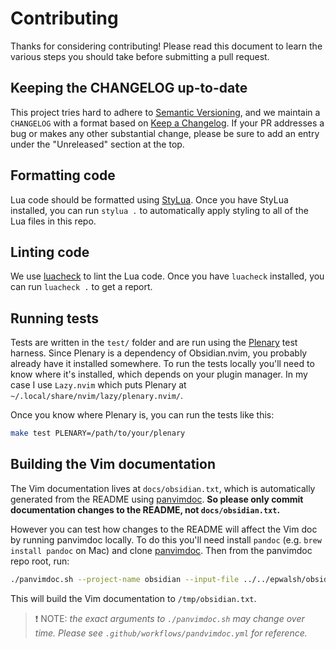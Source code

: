 # Contributing

Thanks for considering contributing! Please read this document to learn the various steps you should take before submitting a pull request.

## Keeping the CHANGELOG up-to-date

This project tries hard to adhere to [Semantic Versioning](https://semver.org/spec/v2.0.0.html), and we maintain a `CHANGELOG` with a format based on [Keep a Changelog](https://keepachangelog.com/en/1.0.0/). If your PR addresses a bug or makes any other substantial change, please be sure to add an entry under the "Unreleased" section at the top.

## Formatting code

Lua code should be formatted using [StyLua](https://github.com/JohnnyMorganz/StyLua). Once you have StyLua installed, you can run `stylua .` to automatically apply styling to all of the Lua files in this repo.

## Linting code

We use [luacheck](https://github.com/mpeterv/luacheck) to lint the Lua code. Once you have `luacheck` installed, you can run `luacheck .` to get a report.

## Running tests

Tests are written in the `test/` folder and are run using the [Plenary](https://github.com/nvim-lua/plenary.nvim) test harness. Since Plenary is a dependency of Obsidian.nvim, you probably already have it installed somewhere. To run the tests locally you'll need to know where it's installed, which depends on your plugin manager. In my case I use `Lazy.nvim` which puts Plenary at `~/.local/share/nvim/lazy/plenary.nvim/`.

Once you know where Plenary is, you can run the tests like this:

```bash
make test PLENARY=/path/to/your/plenary
```

## Building the Vim documentation

The Vim documentation lives at `docs/obsidian.txt`, which is automatically generated from the README using [panvimdoc](https://github.com/kdheepak/panvimdoc). **So please only commit documentation changes to the README, not `docs/obsidian.txt`.**

However you can test how changes to the README will affect the Vim doc by running panvimdoc locally.
To do this you'll need install `pandoc` (e.g. `brew install pandoc` on Mac) and clone [panvimdoc](https://github.com/kdheepak/panvimdoc). Then from the panvimdoc repo root, run:

```bash
./panvimdoc.sh --project-name obsidian --input-file ../../epwalsh/obsidian.nvim/README.md --description 'a plugin for writing and navigating an Obsidian vault' --toc 'false' --vim-version 'NVIM v0.8.0' --demojify 'false' --dedup-subheadings 'false' --shift-heading-level-by '-1' && mv doc/obsidian.txt /tmp/
```

This will build the Vim documentation to `/tmp/obsidian.txt`.

> ❗ NOTE: *the exact arguments to `./panvimdoc.sh` may change over time. Please see `.github/workflows/pandvimdoc.yml` for reference.*
